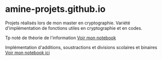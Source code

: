 # amine-projets.github.io
Projets réalisés lors de mon master en cryptographie. Variété d'implémentation de fonctions utiles en cryptographie et en codes. 

Tp noté de théorie de l'information
[Voir mon notebook](https://github.com/AD72876/amine-projets/blob/main/tp-compression2.ipynb)


Implémentation d'additions, soustractions et divisions scolaires et binaires 
[Voir mon notebook ici](https://nbviewer.org/github/AD72876/amine-projets/raw/main/notebooks_M1_arithmetique_algorithmique.ipynb)

